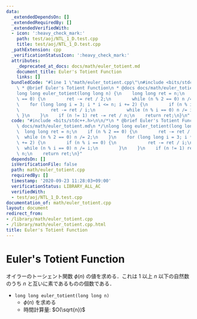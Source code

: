 ```yaml
---
data:
  _extendedDependsOn: []
  _extendedRequiredBy: []
  _extendedVerifiedWith:
  - icon: ':heavy_check_mark:'
    path: test/aoj/NTL_1_D.test.cpp
    title: test/aoj/NTL_1_D.test.cpp
  _pathExtension: cpp
  _verificationStatusIcon: ':heavy_check_mark:'
  attributes:
    _deprecated_at_docs: docs/math/euler_totient.md
    document_title: Euler's Totient Function
    links: []
  bundledCode: "#line 1 \"math/euler_totient.cpp\"\n#include <bits/stdc++.h>\n\n/*\n\
    \ * @brief Euler's Totient Function\n * @docs docs/math/euler_totient.md\n */\n\
    long long euler_totient(long long n) {\n    long long ret = n;\n    if (n % 2\
    \ == 0) {\n        ret -= ret / 2;\n        while (n % 2 == 0) n /= 2;\n    }\n\
    \    for (long long i = 3; i * i <= n; i += 2) {\n        if (n % i == 0) {\n\
    \            ret -= ret / i;\n            while (n % i == 0) n /= i;\n       \
    \ }\n    }\n    if (n != 1) ret -= ret / n;\n    return ret;\n}\n"
  code: "#include <bits/stdc++.h>\n\n/*\n * @brief Euler's Totient Function\n * @docs\
    \ docs/math/euler_totient.md\n */\nlong long euler_totient(long long n) {\n  \
    \  long long ret = n;\n    if (n % 2 == 0) {\n        ret -= ret / 2;\n      \
    \  while (n % 2 == 0) n /= 2;\n    }\n    for (long long i = 3; i * i <= n; i\
    \ += 2) {\n        if (n % i == 0) {\n            ret -= ret / i;\n          \
    \  while (n % i == 0) n /= i;\n        }\n    }\n    if (n != 1) ret -= ret /\
    \ n;\n    return ret;\n}"
  dependsOn: []
  isVerificationFile: false
  path: math/euler_totient.cpp
  requiredBy: []
  timestamp: '2020-09-23 11:28:03+09:00'
  verificationStatus: LIBRARY_ALL_AC
  verifiedWith:
  - test/aoj/NTL_1_D.test.cpp
documentation_of: math/euler_totient.cpp
layout: document
redirect_from:
- /library/math/euler_totient.cpp
- /library/math/euler_totient.cpp.html
title: Euler's Totient Function
---
```

# Euler's Totient Function

オイラーのトーシェント関数 $\phi(n)$ の値を求める．これは $1$ 以上 $n$ 以下の自然数のうち $n$ と互いに素であるものの個数である．

- `long long euler_totient(long long n)`
    - $\phi(n)$ を求める
    - 時間計算量: $O(\sqrt{n})$